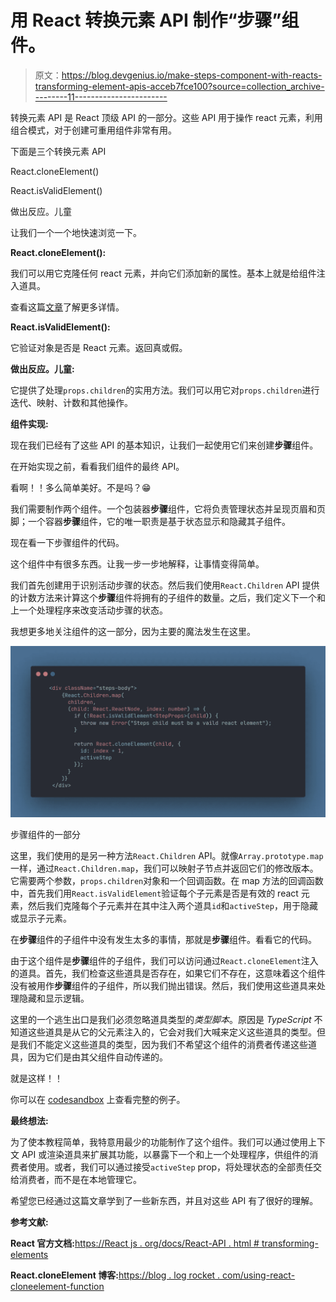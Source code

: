 # 用 React 转换元素 API 制作“步骤”组件。

> 原文：<https://blog.devgenius.io/make-steps-component-with-reacts-transforming-element-apis-acceb7fce100?source=collection_archive---------11----------------------->

转换元素 API 是 React 顶级 API 的一部分。这些 API 用于操作 react 元素，利用组合模式，对于创建可重用组件非常有用。

下面是三个转换元素 API

React.cloneElement()

React.isValidElement()

做出反应。儿童

让我们一个一个地快速浏览一下。

**React.cloneElement():**

我们可以用它克隆任何 react 元素，并向它们添加新的属性。基本上就是给组件注入道具。

查看这篇[文章](https://blog.logrocket.com/using-react-cloneelement-function/)了解更多详情。

**React.isValidElement():**

它验证对象是否是 React 元素。返回真或假。

**做出反应。儿童:**

它提供了处理`props.children`的实用方法。我们可以用它对`props.children`进行迭代、映射、计数和其他操作。

**组件实现:**

现在我们已经有了这些 API 的基本知识，让我们一起使用它们来创建**步骤**组件。

在开始实现之前，看看我们组件的最终 API。

看啊！！多么简单美好。不是吗？😁

我们需要制作两个组件。一个包装器**步骤**组件，它将负责管理状态并呈现页眉和页脚；一个容器**步骤**组件，它的唯一职责是基于状态显示和隐藏其子组件。

现在看一下步骤组件的代码。

这个组件中有很多东西。让我一步一步地解释，让事情变得简单。

我们首先创建用于识别活动步骤的状态。然后我们使用`React.Children` API 提供的计数方法来计算这个**步骤**组件将拥有的子组件的数量。之后，我们定义下一个和上一个处理程序来改变活动步骤的状态。

我想更多地关注组件的这一部分，因为主要的魔法发生在这里。

![](img/a538a2e6e264b75571a7db0e33e600bf.png)

步骤组件的一部分

这里，我们使用的是另一种方法`React.Children` API。就像`Array.prototype.map`一样，通过`React.Children.map`，我们可以映射子节点并返回它们的修改版本。它需要两个参数，`props.children`对象和一个回调函数。在 map 方法的回调函数中，首先我们用`React.isValidElement`验证每个子元素是否是有效的 react 元素，然后我们克隆每个子元素并在其中注入两个道具`id`和`activeStep`，用于隐藏或显示子元素。

在**步骤**组件的子组件中没有发生太多的事情，那就是**步骤**组件。看看它的代码。

由于这个组件是**步骤**组件的子组件，我们可以访问通过`React.cloneElement`注入的道具。首先，我们检查这些道具是否存在，如果它们不存在，这意味着这个组件没有被用作**步骤**组件的子组件，所以我们抛出错误。然后，我们使用这些道具来处理隐藏和显示逻辑。

这里的一个逃生出口是我们必须忽略道具类型的*类型脚本*。原因是 *TypeScript* 不知道这些道具是从它的父元素注入的，它会对我们大喊来定义这些道具的类型。但是我们不能定义这些道具的类型，因为我们不希望这个组件的消费者传递这些道具，因为它们是由其父组件自动传递的。

就是这样！！

你可以在 [codesandbox](https://codesandbox.io/s/stepper-component-made-with-react-children-and-react-cloneelement-57wcyp?file=/src/Steps/index.tsx:657-1092) 上查看完整的例子。

**最终想法:**

为了使本教程简单，我特意用最少的功能制作了这个组件。我们可以通过使用上下文 API 或渲染道具来扩展其功能，以暴露下一个和上一个处理程序，供组件的消费者使用。或者，我们可以通过接受`activeStep` prop，将处理状态的全部责任交给消费者，而不是在本地管理它。

希望您已经通过这篇文章学到了一些新东西，并且对这些 API 有了很好的理解。

**参考文献:**

**React 官方文档:**[https://React js . org/docs/React-API . html # transforming-elements](https://reactjs.org/docs/react-api.html%23transforming-elements)

**React.cloneElement 博客:**[https://blog . log rocket . com/using-react-cloneelement-function](https://blog.logrocket.com/using-react-cloneelement-function)